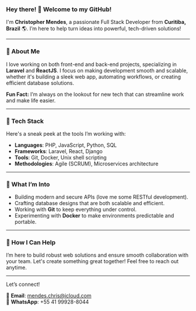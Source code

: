 ### Hey there! 👋 Welcome to my GitHub!

I'm **Christopher Mendes**, a passionate Full Stack Developer from **Curitiba, Brazil** 🌎. I’m here to help turn ideas into powerful, tech-driven solutions!

---

### 🚀 About Me

I love working on both front-end and back-end projects, specializing in **Laravel** and **ReactJS**. I focus on making development smooth and scalable, whether it's building a sleek web app, automating workflows, or creating efficient database solutions. 

**Fun Fact:** I’m always on the lookout for new tech that can streamline work and make life easier.

---

### 🔧 Tech Stack

Here's a sneak peek at the tools I’m working with:

- **Languages**: PHP, JavaScript, Python, SQL
- **Frameworks**: Laravel, React, Django
- **Tools**: Git, Docker, Unix shell scripting
- **Methodologies**: Agile (SCRUM), Microservices architecture

---

### 🧠 What I’m Into

- Building modern and secure APIs (love me some RESTful development).
- Crafting database designs that are both scalable and efficient.
- Working with **Git** to keep everything under control.
- Experimenting with **Docker** to make environments predictable and portable.
  
---

### 🤝 How I Can Help

I’m here to build robust web solutions and ensure smooth collaboration with your team. Let's create something great together! Feel free to reach out anytime.

---

Let’s connect!

📧 **Email**: mendes.chris@icloud.com  
📱 **WhatsApp**: +55 41 99928-8044


